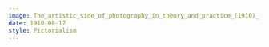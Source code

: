 ```yaml
---
image: The_artistic_side_of_photography_in_theory_and_practice_(1910)_(14801898693).jpg
date: 1910-08-17
style: Pictorialism
---
```

